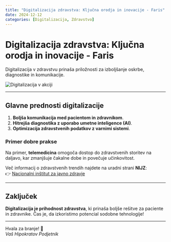 ```yaml
---
title: "Digitalizacija zdravstva: Ključna orodja in inovacije - Faris"
date: 2024-12-12
categories: [Digitalizacija, Zdravstvo]
---
```


# Digitalizacija zdravstva: Ključna orodja in inovacije   - Faris

Digitalizacija v zdravstvu prinaša priložnosti za izboljšanje oskrbe, diagnostike in komunikacije.  

![Digitalizacija v akciji](https://files.worldwildlife.org/wwfcmsprod/images/Brown_Bear_/story_full_width/3box0qwlkk_brownbear_hero.jpg)  

---

## Glavne prednosti digitalizacije  

1. **Boljša komunikacija med pacientom in zdravnikom**.  
2. **Hitrejša diagnostika z uporabo umetne inteligence (AI)**.  
3. **Optimizacija zdravstvenih podatkov z varnimi sistemi**.  

### Primer dobre prakse  
Na primer, **telemedicina** omogoča dostop do zdravstvenih storitev na daljavo, kar zmanjšuje čakalne dobe in povečuje učinkovitost.

Več informacij o zdravstvenih trendih najdete na uradni strani **NIJZ**:  
👉 [Nacionalni inštitut za javno zdravje](https://nijz.si/)

---

## Zaključek  

**Digitalizacija je prihodnost zdravstva**, ki prinaša boljše rešitve za paciente in zdravnike. Čas je, da izkoristimo potencial sodobne tehnologije!  

---

Hvala za branje! 🚀  
*Vaš Hipokratov Podjetnik*
